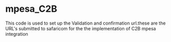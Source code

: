 # mpesa_C2B
This code is used to set up the Validation and confirmation url.these are the URL's submitted to safaricom for the the implementation of C2B mpesa integration

